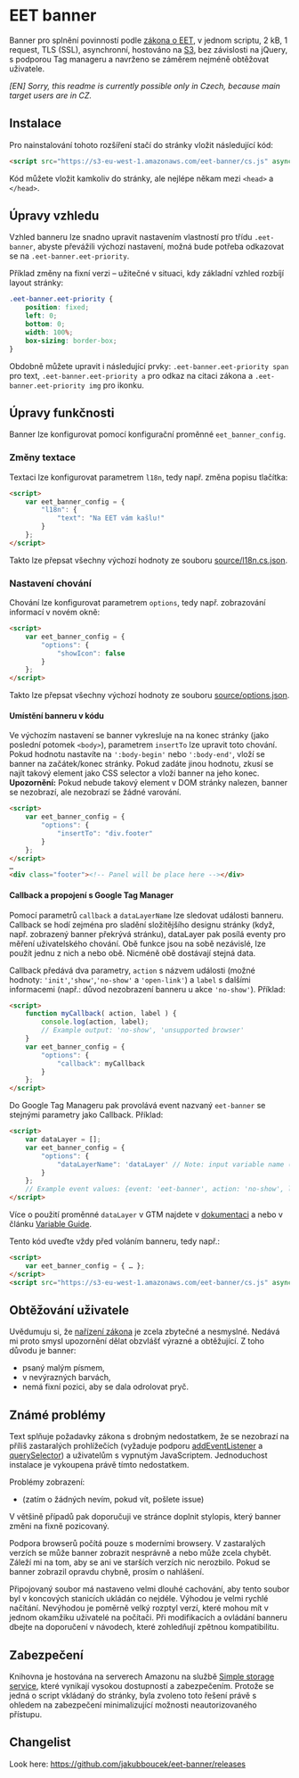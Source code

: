 # EET banner
Banner pro splnění povinností podle [zákona o EET](https://www.zakonyprolidi.cz/cs/2016-112#p25-2-a), v jednom scriptu, 2 kB, 1 request, TLS (SSL), asynchronní, hostováno
na [S3](https://aws.amazon.com/s3/), bez závislosti na jQuery, s podporou Tag manageru a navrženo se záměrem nejméně obtěžovat uživatele.

*[EN] Sorry, this readme is currently possible only in Czech, because main target users are in CZ.*

## Instalace
Pro nainstalování tohoto rozšíření stačí do stránky vložit následující kód:
```html
<script src="https://s3-eu-west-1.amazonaws.com/eet-banner/cs.js" async></script>
```
Kód můžete vložit kamkoliv do stránky, ale nejlépe někam mezi `<head>` a `</head>`.

## Úpravy vzhledu
Vzhled banneru lze snadno upravit nastavením vlastností pro třídu `.eet-banner`, abyste převážili výchozí nastavení, možná bude potřeba odkazovat se na `.eet-banner.eet-priority`.

Příklad změny na fixní verzi – užitečné v situaci, kdy základní vzhled rozbíjí layout stránky:
```css
.eet-banner.eet-priority {
	position: fixed;
	left: 0;
	bottom: 0;
	width: 100%;
	box-sizing: border-box;
}
```
Obdobně můžete upravit i následující prvky: `.eet-banner.eet-priority span` pro text, `.eet-banner.eet-priority a` pro odkaz na citaci zákona a `.eet-banner.eet-priority img` pro ikonku.

## Úpravy funkčnosti
Banner lze konfigurovat pomocí konfigurační proměnné `eet_banner_config`.

### Změny textace
Textaci lze konfigurovat parametrem `l18n`, tedy např. změna popisu tlačítka:
```html
<script>
	var eet_banner_config = {
		"l18n": {
			"text": "Na EET vám kašlu!"
		}
	};
</script>
```
Takto lze přepsat všechny výchozí hodnoty ze souboru [source/l18n.cs.json](source/l18n.cs.json).

### Nastavení chování
Chování lze konfigurovat parametrem `options`, tedy např. zobrazování informací v novém okně:
```html
<script>
	var eet_banner_config = {
		"options": {
			"showIcon": false
		}
	};
</script>
```
Takto lze přepsat všechny výchozí hodnoty ze souboru [source/options.json](source/options.json).

#### Umístění banneru v kódu
Ve výchozím nastavení se banner vykresluje na na konec stránky (jako poslední potomek `<body>`), parametrem `insertTo` lze upravit toto chování. Pokud hodnotu nastavíte na `':body-begin'` nebo `':body-end'`, vloží se banner na začátek/konec stránky. Pokud zadáte jinou hodnotu, zkusí se najít takový element jako CSS selector a vloží banner na jeho konec.
**Upozornění:** Pokud nebude takový element v DOM stránky nalezen, banner se nezobrazí, ale nezobrazí se žádné varování.
```html
<script>
	var eet_banner_config = {
		"options": {
			"insertTo": "div.footer"
		}
	};
</script>
…
<div class="footer"><!-- Panel will be place here --></div>
```



#### Callback a propojení s Google Tag Manager
Pomocí parametrů `callback` a `dataLayerName` lze sledovat události banneru. Callback se hodí zejména pro sladění složitějšího designu stránky (když, např. zobrazený banner překrývá stránku), dataLayer pak posílá eventy pro měření uživatelského chování. Obě funkce jsou na sobě nezávislé, lze použít jednu z nich a nebo obě. Nicméně obě dostávají stejná data.

Callback předává dva parametry, `action` s názvem události (možné hodnoty: `'init'`,`'show'`,`'no-show'` a `'open-link'`) a `label` s dalšími informacemi (např.: důvod nezobrazení banneru u akce `'no-show'`). Příklad:

```html
<script>
	function myCallback( action, label ) {
		console.log(action, label);
		// Example output: 'no-show', 'unsupported browser'
	}
	var eet_banner_config = {
		"options": {
			"callback": myCallback
		}
	};
</script>
```

Do Google Tag Manageru pak provolává event nazvaný `eet-banner` se stejnými parametry jako Callback. Příklad:
```html
<script>
	var dataLayer = [];
	var eet_banner_config = {
		"options": {
			"dataLayerName": 'dataLayer' // Note: input variable name (in 'quotes'), no variable directly
		}
	};
	// Example event values: {event: 'eet-banner', action: 'no-show', label: 'unsupported browser'}
</script>
```
Více o použití proměnné `dataLayer` v GTM najdete v [dokumentaci](https://developers.google.com/tag-manager/devguide?hl=en#events) a nebo v článku [Variable Guide](http://www.simoahava.com/analytics/variable-guide-google-tag-manager/).

Tento kód uveďte vždy před voláním banneru, tedy např.:
```html
<script>
	var eet_banner_config = { … };
</script>
<script src="https://s3-eu-west-1.amazonaws.com/eet-banner/cs.js" async></script>
```

## Obtěžování uživatele
Uvědumuju si, že [nařízení zákona](https://www.zakonyprolidi.cz/cs/2016-112#p25-2-a) je zcela zbytečné a nesmyslné. Nedává mi proto smysl upozornění dělat obzvlášť výrazné a obtěžující.
Z toho důvodu je banner:
* psaný malým písmem,
* v nevýrazných barvách,
* nemá fixní pozici, aby se dala odrolovat pryč.

## Známé problémy
Text splňuje požadavky zákona s drobným nedostatkem, že se nezobrazí na příliš zastaralých prohlížečích (vyžaduje podporu [addEventListener](http://caniuse.com/#search=addEventListener) a [querySelector](http://caniuse.com/#search=querySelector)) a uživatelům s vypnutým JavaScriptem. Jednoduchost instalace je vykoupena právě tímto nedostatkem.

Problémy zobrazení:
* (zatím o žádných nevím, pokud vít, pošlete issue)

V většině případů pak doporučuji ve stránce doplnit stylopis, který banner změni na fixně pozicovaný.

Podpora browserů počítá pouze s moderními browsery. V zastaralých verzích se může banner zobrazit nesprávně a nebo může zcela chybět.
Záleží mi na tom, aby se ani ve starších verzích nic nerozbilo. Pokud se banner zobrazil opravdu chybně, prosím o nahlášení.

Připojovaný soubor má nastaveno velmi dlouhé cachování, aby tento soubor byl v koncových stanicích ukládán co nejdéle. Výhodou je velmi rychlé načítání. Nevýhodou je poměrně velký rozptyl verzí, které mohou mít v jednom okamžiku uživatelé na počítači. Při modifikacích a ovládání banneru dbejte na doporučení v návodech, které zohledňují zpětnou kompatibilitu.

## Zabezpečení
Knihovna je hostována na serverech Amazonu na službě [Simple storage service](https://aws.amazon.com/s3/), které vynikají vysokou dostupností a zabezpečením. Protože se jedná o script vkládaný do stránky, byla zvoleno toto řešení právě s ohledem na zabezpečení minimalizující možnosti neautorizovaného přístupu.

## Changelist
Look here: https://github.com/jakubboucek/eet-banner/releases